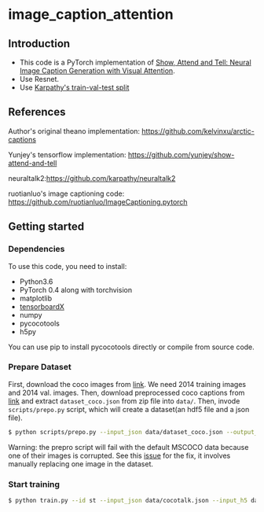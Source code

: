 # image_caption_attention
## Introduction
- This code is a PyTorch implementation of [Show, Attend and Tell: Neural Image Caption Generation with Visual Attention](https://arxiv.org/abs/1502.03044).
- Use Resnet.
- Use [Karpathy's train-val-test split](http://cs.stanford.edu/people/karpathy/deepimagesent/caption_datasets.zip)
## References

Author's original theano implementation: <https://github.com/kelvinxu/arctic-captions>

Yunjey's tensorflow implementation: <https://github.com/yunjey/show-attend-and-tell>

neuraltalk2:<https://github.com/karpathy/neuraltalk2>

ruotianluo's image captioning code: <https://github.com/ruotianluo/ImageCaptioning.pytorch>
## Getting started

### Dependencies

To use this code, you need to install:
- Python3.6
- PyTorch 0.4 along with torchvision
- matplotlib
- [tensorboardX](https://github.com/lanpa/tensorboard-pytorch)
- numpy
- pycocotools
- h5py

You can use pip to install pycocotools directly or compile from source code.

### Prepare Dataset
First, download the coco images from [link](http://mscoco.org/dataset/#download). We need 2014 training images and 2014 val. images.
Then, download preprocessed coco captions from [link](http://cs.stanford.edu/people/karpathy/deepimagesent/caption_datasets.zip) and extract `dataset_coco.json` from zip file into `data/`.
Then, invode `scripts/prepo.py` script, which will create a dataset(an hdf5 file and a json file).
```bash
$ python scripts/prepo.py --input_json data/dataset_coco.json --output_json data/cocotalk.json --output_h5 data/cocotalk.h5 --word_count_threshold 5 --images_root data
```
Warning: the prepro script will fail with the default MSCOCO data because one of their images is corrupted. See this [issue](https://github.com/karpathy/neuraltalk2/issues/4) for the fix, it involves manually replacing one image in the dataset.

### Start training
```bash
$ python train.py --id st --input_json data/cocotalk.json --input_h5 data/cocotalk.h5 --batch_size 10 --learning_rate 5e-4 --learning_rate_decay_start 0 --checkpoint_path log_st --save_checkpoint_every 6000 --val_images_use 5000 --max_epochs 25
```
